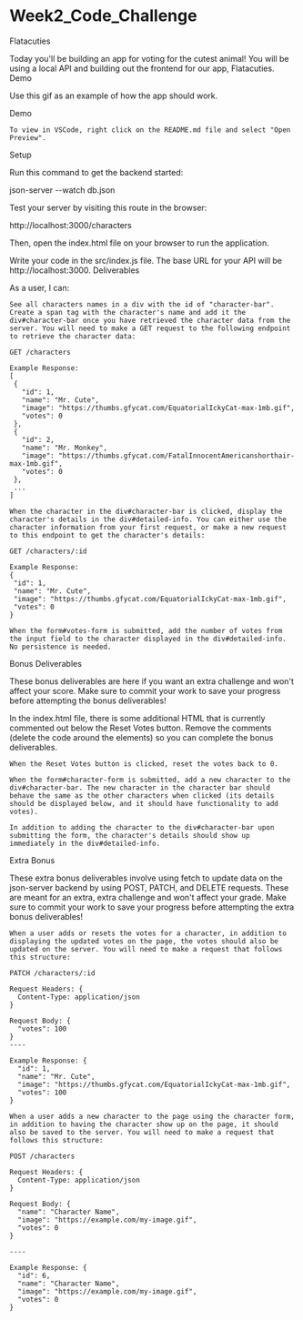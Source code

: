 # Week2_Code_Challenge
Flatacuties

Today you'll be building an app for voting for the cutest animal! You will be using a local API and building out the frontend for our app, Flatacuties.
Demo

Use this gif as an example of how the app should work.

Demo

    To view in VSCode, right click on the README.md file and select "Open Preview".

Setup

Run this command to get the backend started:

json-server --watch db.json

Test your server by visiting this route in the browser:

http://localhost:3000/characters

Then, open the index.html file on your browser to run the application.

Write your code in the src/index.js file. The base URL for your API will be http://localhost:3000.
Deliverables

As a user, I can:

    See all characters names in a div with the id of "character-bar". Create a span tag with the character's name and add it the div#character-bar once you have retrieved the character data from the server. You will need to make a GET request to the following endpoint to retrieve the character data:

    GET /characters

    Example Response:
    [
     {
       "id": 1,
       "name": "Mr. Cute",
       "image": "https://thumbs.gfycat.com/EquatorialIckyCat-max-1mb.gif",
       "votes": 0
     },
     {
       "id": 2,
       "name": "Mr. Monkey",
       "image": "https://thumbs.gfycat.com/FatalInnocentAmericanshorthair-max-1mb.gif",
       "votes": 0
     },
     ...
    ]

    When the character in the div#character-bar is clicked, display the character's details in the div#detailed-info. You can either use the character information from your first request, or make a new request to this endpoint to get the character's details:

    GET /characters/:id

    Example Response:
    {
     "id": 1,
     "name": "Mr. Cute",
     "image": "https://thumbs.gfycat.com/EquatorialIckyCat-max-1mb.gif",
     "votes": 0
    }

    When the form#votes-form is submitted, add the number of votes from the input field to the character displayed in the div#detailed-info. No persistence is needed.

Bonus Deliverables

These bonus deliverables are here if you want an extra challenge and won't affect your score. Make sure to commit your work to save your progress before attempting the bonus deliverables!

In the index.html file, there is some additional HTML that is currently commented out below the Reset Votes button. Remove the comments (delete the <!-- and --> code around the elements) so you can complete the bonus deliverables.

    When the Reset Votes button is clicked, reset the votes back to 0.

    When the form#character-form is submitted, add a new character to the div#character-bar. The new character in the character bar should behave the same as the other characters when clicked (its details should be displayed below, and it should have functionality to add votes).

    In addition to adding the character to the div#character-bar upon submitting the form, the character's details should show up immediately in the div#detailed-info.

Extra Bonus

These extra bonus deliverables involve using fetch to update data on the json-server backend by using POST, PATCH, and DELETE requests. These are meant for an extra, extra challenge and won't affect your grade. Make sure to commit your work to save your progress before attempting the extra bonus deliverables!

    When a user adds or resets the votes for a character, in addition to displaying the updated votes on the page, the votes should also be updated on the server. You will need to make a request that follows this structure:

    PATCH /characters/:id

    Request Headers: {
      Content-Type: application/json
    }

    Request Body: {
      "votes": 100
    }
    ----

    Example Response: {
      "id": 1,
      "name": "Mr. Cute",
      "image": "https://thumbs.gfycat.com/EquatorialIckyCat-max-1mb.gif",
      "votes": 100
    }

    When a user adds a new character to the page using the character form, in addition to having the character show up on the page, it should also be saved to the server. You will need to make a request that follows this structure:

    POST /characters

    Request Headers: {
      Content-Type: application/json
    }

    Request Body: {
      "name": "Character Name",
      "image": "https://example.com/my-image.gif",
      "votes": 0
    }

    ----

    Example Response: {
      "id": 6,
      "name": "Character Name",
      "image": "https://example.com/my-image.gif",
      "votes": 0
    }